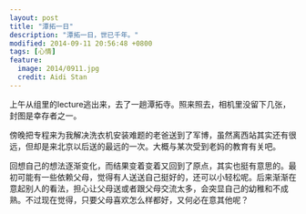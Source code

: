 ```yaml
---
layout: post
title: "潭拓一日"
description: "潭拓一日，世已千年。"
modified: 2014-09-11 20:56:48 +0800
tags: [心情]
feature:
  image: 2014/0911.jpg
  credit: Aidi Stan
---
```


上午从组里的lecture逃出来，去了一趟潭拓寺。照来照去，相机里没留下几张，封图是幸存者之一。

傍晚把专程来为我解决洗衣机安装难题的老爸送到了军博，虽然离西站其实还有很远，但却是来北京以后送的最远的一次。大概与某次受到老妈的教育有关吧。

回想自己的想法逐渐变化，而结果变着变着又回到了原点，其实也挺有意思的。最初可能有一些依赖父母，觉得有人送送自己挺好的，还可以小轻松呢。后来渐渐在意起别人的看法，担心让父母送或者跟父母交流太多，会突显自己的幼稚和不成熟。不过现在觉得，只要父母喜欢怎么样都好，又何必在意其他呢？
